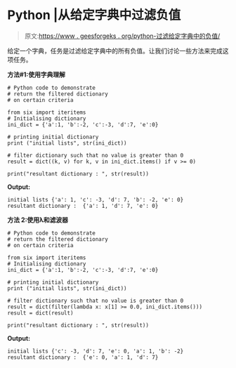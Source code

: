 # Python |从给定字典中过滤负值

> 原文:[https://www . geesforgeks . org/python-过滤给定字典中的负值/](https://www.geeksforgeeks.org/python-filter-the-negative-values-from-given-dictionary/)

给定一个字典，任务是过滤给定字典中的所有负值。让我们讨论一些方法来完成这项任务。

**方法#1:使用字典理解**

```
# Python code to demonstrate
# return the filtered dictionary
# on certain criteria

from six import iteritems
# Initialising dictionary
ini_dict = {'a':1, 'b':-2, 'c':-3, 'd':7, 'e':0}

# printing initial dictionary
print ("initial lists", str(ini_dict))

# filter dictionary such that no value is greater than 0
result = dict((k, v) for k, v in ini_dict.items() if v >= 0)

print("resultant dictionary : ", str(result))
```

**Output:**

```
initial lists {'a': 1, 'c': -3, 'd': 7, 'b': -2, 'e': 0}
resultant dictionary :  {'a': 1, 'd': 7, 'e': 0}

```

**方法 2:使用λ和滤波器**

```
# Python code to demonstrate
# return the filtered dictionary
# on certain criteria

from six import iteritems
# Initialising dictionary
ini_dict = {'a':1, 'b':-2, 'c':-3, 'd':7, 'e':0}

# printing initial dictionary
print ("initial lists", str(ini_dict))

# filter dictionary such that no value is greater than 0
result = dict(filter(lambda x: x[1] >= 0.0, ini_dict.items()))
result = dict(result)

print("resultant dictionary : ", str(result))
```

**Output:**

```
initial lists {'c': -3, 'd': 7, 'e': 0, 'a': 1, 'b': -2}
resultant dictionary :  {'e': 0, 'a': 1, 'd': 7}

```